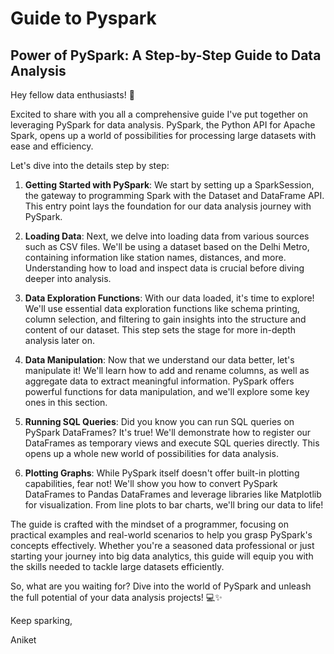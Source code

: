 # Guide to Pyspark
## Power of PySpark: A Step-by-Step Guide to Data Analysis

Hey fellow data enthusiasts! 👋

Excited to share with you all a comprehensive guide I've put together on leveraging PySpark for data analysis. PySpark, the Python API for Apache Spark, opens up a world of possibilities for processing large datasets with ease and efficiency.

Let's dive into the details step by step:

1. **Getting Started with PySpark**: We start by setting up a SparkSession, the gateway to programming Spark with the Dataset and DataFrame API. This entry point lays the foundation for our data analysis journey with PySpark.

2. **Loading Data**: Next, we delve into loading data from various sources such as CSV files. We'll be using a dataset based on the Delhi Metro, containing information like station names, distances, and more. Understanding how to load and inspect data is crucial before diving deeper into analysis.

3. **Data Exploration Functions**: With our data loaded, it's time to explore! We'll use essential data exploration functions like schema printing, column selection, and filtering to gain insights into the structure and content of our dataset. This step sets the stage for more in-depth analysis later on.

4. **Data Manipulation**: Now that we understand our data better, let's manipulate it! We'll learn how to add and rename columns, as well as aggregate data to extract meaningful information. PySpark offers powerful functions for data manipulation, and we'll explore some key ones in this section.

5. **Running SQL Queries**: Did you know you can run SQL queries on PySpark DataFrames? It's true! We'll demonstrate how to register our DataFrames as temporary views and execute SQL queries directly. This opens up a whole new world of possibilities for data analysis.

6. **Plotting Graphs**: While PySpark itself doesn't offer built-in plotting capabilities, fear not! We'll show you how to convert PySpark DataFrames to Pandas DataFrames and leverage libraries like Matplotlib for visualization. From line plots to bar charts, we'll bring our data to life!

The guide is crafted with the mindset of a programmer, focusing on practical examples and real-world scenarios to help you grasp PySpark's concepts effectively. Whether you're a seasoned data professional or just starting your journey into big data analytics, this guide will equip you with the skills needed to tackle large datasets efficiently.

So, what are you waiting for? Dive into the world of PySpark and unleash the full potential of your data analysis projects! 💻✨

Keep sparking, 

Aniket
